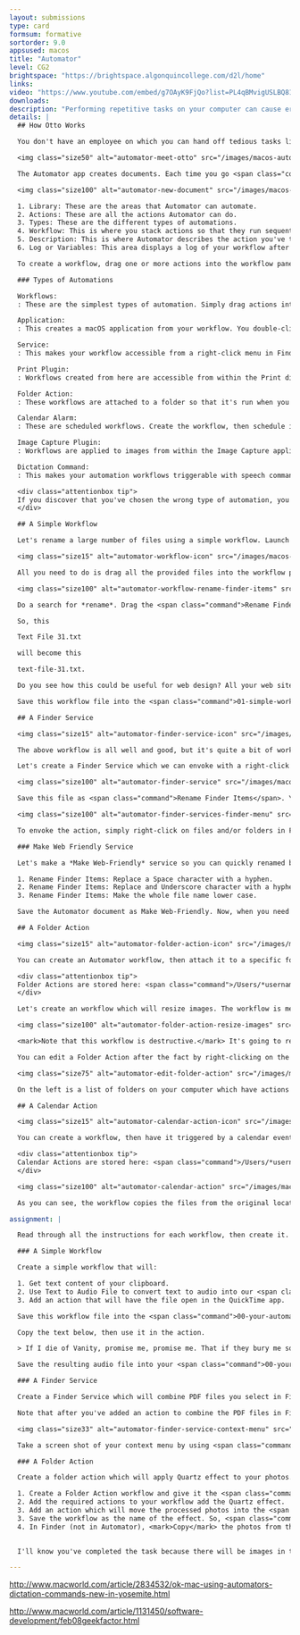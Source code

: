 ```yaml
---
layout: submissions
type: card
formsum: formative
sortorder: 9.0
appsused: macos
title: "Automator"
level: CG2
brightspace: "https://brightspace.algonquincollege.com/d2l/home"
links:
video: "https://www.youtube.com/embed/g7OAyK9FjQo?list=PL4qBMvigUSLBQ81-YCSdw7GqKhk4sEZxv"
downloads:
description: "Performing repetitive tasks on your computer can cause errors and be really tedious. Automator is an often ignored app which can perform the same work faster and without errors."
details: |
  ## How Otto Works

  You don't have an employee on which you can hand off tedious tasks like renaming hundreds of files or resizing a folder full of images. Well, actually now you do have one. Otto will save time and he won't make any mistakes.

  <img class="size50" alt="automator-meet-otto" src="/images/macos-automator/automator-meet-otto.jpg">

  The Automator app creates documents. Each time you go <span class="command">File > New</span>, it will create a new document, then ask you what type of automation you wish to create. This is what this looks like.

  <img class="size100" alt="automator-new-document" src="/images/macos-automator/automator-new-document.jpg">

  1. Library: These are the areas that Automator can automate.
  2. Actions: These are all the actions Automator can do.
  3. Types: These are the different types of automations.
  4. Workflow: This is where you stack actions so that they run sequentially.
  5. Description: This is where Automator describes the action you've targeted.
  6. Log or Variables: This area displays a log of your workflow after it has run. It's also the variables area.

  To create a workflow, drag one or more actions into the workflow pane. The order in which you stack them counts because one action feeds the next. If your workflow doesn't work, there will be an error message in the Log pane at the bottom of the window.

  ### Types of Automations

  Workflows:
  : These are the simplest types of automation. Simply drag actions into the workflow pane, then click the <span class="command">Run</span> button.

  Application:
  : This creates a macOS application from your workflow. You double-click on its icon like any other app and your workflow will run.

  Service:
  : This makes your workflow accessible from a right-click menu in Finder.

  Print Plugin:
  : Workflows created from here are accessible from within the Print dialogue.

  Folder Action:
  : These workflows are attached to a folder so that it's run when you add something to the folder.

  Calendar Alarm:
  : These are scheduled workflows. Create the workflow, then schedule it in Apple's Calendar app. So, they can be recurring.

  Image Capture Plugin:
  : Workflows are applied to images from within the Image Capture application.

  Dictation Command:
  : This makes your automation workflows triggerable with speech commands.

  <div class="attentionbox tip">
  If you discover that you've chosen the wrong type of automation, you can always change it after the fact by going <span class="command">File > Convert To...</span>, then choose the type you want.
  </div>

  ## A Simple Workflow

  Let's rename a large number of files using a simple workflow. Launch Automator, then choose to create a new workflow. Save it into the provided <span class="command">01-simple-workflow</span> folder named *Rename Finder Items.workflow*.

  <img class="size15" alt="automator-workflow-icon" src="/images/macos-automator/automator-workflow-icon.jpg">

  All you need to do is drag all the provided files into the workflow pane for Automator to act only on these files. It will add its own <span class="command">Get Specified Items</span> action.

  <img class="size100" alt="automator-workflow-rename-finder-items" src="/images/macos-automator/automator-workflow-rename-finder-items.jpg">

  Do a search for *rename*. Drag the <span class="command">Rename Finder Items</span> action into your workflow. Set it up as shown above. This means you'll drag it in a few times. You can see that we're going to make the file names lower case. We'll replace all spaces and underscores with hyphens. 

  So, this

  Text File 31.txt

  will become this

  text-file-31.txt.

  Do you see how this could be useful for web design? All your web site pages and images should be named without spaces and all lower case. Now you don't need to do this manually anymore. Otto can act on many files at once for you.

  Save this workflow file into the <span class="command">01-simple-workflow</span> folder named *Rename Finder Items.workflow*.

  ## A Finder Service

  <img class="size15" alt="automator-finder-service-icon" src="/images/macos-automator/automator-finder-service-icon.jpg">

  The above workflow is all well and good, but it's quite a bit of work to create such a workflow each time you want to rename files and folders. To this end, we'll create a *Finder Service*.

  Let's create a Finder Service which we can envoke with a right-click in Finder. We'll make it a workflow that we can have rename files and folders however we want.

  <img class="size100" alt="automator-finder-service" src="/images/macos-automator/automator-finder-service.jpg">

  Save this file as <span class="command">Rename Finder Items</span>. You don't choose the location where it's saved. All Finder Services are stored in <span class="command">Home Directory > Library > Services</span>. If you need to edit your service, you can find it there, then open to edit.

  <img class="size100" alt="automator-finder-services-finder-menu" src="/images/macos-automator/automator-finder-services-finder-menu.jpg">

  To envoke the action, simply right-click on files and/or folders in Finder. Go <span class="command">Services > Rename Finder Items</span>. The beauty of this is that the action asks you how you want to rename the selected files. The action asks because you've checked <span class="command">Show this action when the workflow runs</span> when you created the service.

  ### Make Web Friendly Service

  Let's make a *Make Web-Friendly* service so you can quickly renamed batches of files for your web dev projects. Create a new Automator document. Add these actions:

  1. Rename Finder Items: Replace a Space character with a hyphen.
  2. Rename Finder Items: Replace and Underscore character with a hyphen.
  3. Rename Finder Items: Make the whole file name lower case.

  Save the Automator document as Make Web-Friendly. Now, when you need to rename a batch of files or folders, you can do it with a right-click.

  ## A Folder Action

  <img class="size15" alt="automator-folder-action-icon" src="/images/macos-automator/automator-folder-action-icon.jpg">

  You can create an Automator workflow, then attach it to a specific folder. When you add files to the folder, the action does its thing.

  <div class="attentionbox tip">
  Folder Actions are stored here: <span class="command">/Users/*username*/Library/Workflows/Applications/</span>
  </div>

  Let's create an workflow which will resize images. The workflow is meant for really large image files which you want to make smaller to post online or send via e-mail.

  <img class="size100" alt="automator-folder-action-resize-images" src="/images/macos-automator/automator-folder-action-resize-images.jpg">

  <mark>Note that this workflow is destructive.</mark> It's going to resize the originals of any images you put in the folder. Point the action to the provided 02-images-to-1500px folder. Copy the provided images into that folder, then watch the magic happen. All images copied into this folder will be resized to 1500 pixels wide. *-1550px* will be appended to the file names, then they get moved to the 03-processed-images folder.

  You can edit a Folder Action after the fact by right-clicking on the folder itself.

  <img class="size75" alt="automator-edit-folder-action" src="/images/macos-automator/automator-edit-folder-action.jpg">

  On the left is a list of folders on your computer which have actions attached to them. On the right is a list of all the folder actions you've created.

  ## A Calendar Action

  <img class="size15" alt="automator-calendar-action-icon" src="/images/macos-automator/automator-calendar-action-icon.jpg">

  You can create a workflow, then have it triggered by a calendar event. Let's set up a backup schedule for a specific folder. This workflow will copy a folder from one place to another daily.

  <div class="attentionbox tip">
  Calendar Actions are stored here: <span class="command">/Users/*username*/Library/Workflows/Applications/</span>
  </div>

  <img class="size100" alt="automator-calendar-action" src="/images/macos-automator/automator-calendar-action.jpg">

  As you can see, the workflow copies the files from the original location to the folder called <span class="command">03-backup-destination</span>. Once you save the workflow, the Apple Calendar app launches. It allows you to enter the time and frequency of the backup action.

assignment: |

  Read through all the instructions for each workflow, then create it.

  ### A Simple Workflow

  Create a simple workflow that will:

  1. Get text content of your clipboard.
  2. Use Text to Audio File to convert text to audio into our <span class="command">00-your-automator-files</span> folder with the voice of *Alex*.
  3. Add an action that will have the file open in the QuickTime app.

  Save this workflow file into the <span class="command">00-your-automator-files</span> too. Name the workflow *Text-to-Audio.workflow*.

  Copy the text below, then use it in the action.

  > If I die of Vanity, promise me, promise me. That if they bury me some place I don't want to be. That you'll dig me up and transport me. Unceremoniously away from the swollen city breeze, garbage bag trees. Whispers of disease, and acts of enormity. And lower me slowly, sadly, and properly. Get Ry Cooder to sing my eulogy. At the hundredth meridian.

  Save the resulting audio file into your <span class="command">00-your-automator-files</span> folder named *Hip.aiff*.

  ### A Finder Service

  Create a Finder Service which will combine PDF files you select in Finder. Use the provided PDF files -- all 100 of them -- to combine into one file. Name it <span class="command">Combined.pdf</span>. Put it in the <span class="command">00-your-automator-files</span> folder.

  Note that after you've added an action to combine the PDF files in Finder, you'll need an action to open that file. Once it's opened, save it manually into your <span class="command">00-your-automator-files</span> folder named *Combined.pdf*.

  <img class="size33" alt="automator-finder-service-context-menu" src="/images/macos-automator/automator-finder-service-context-menu.jpg">

  Take a screen shot of your context menu by using <span class="command">⌘-Shift-4</span>, then draw a marquee around the menu. The image will appear on your Desktop. Rename it *Combine PDFs.png*. Move it in the <span class="command">00-your-automator-files</span> folder too.

  ### A Folder Action

  Create a folder action which will apply Quartz effect to your photos. Use the images you have in your <span class="command">02-images-to-1500px</span> folder. Apply a Quartz effect of your choice on a copy of these images. So...

  1. Create a Folder Action workflow and give it the <span class="command">00-attach-quartz-workflow</span> folder to attach to.
  2. Add the required actions to your workflow add the Quartz effect.
  3. Add an action which will move the processed photos into the <span class="command">01-quartz-processed</span> folder.
  3. Save the workflow as the name of the effect. So, <span class="command">make-images-sepia</span> or something like this.
  4. In Finder (not in Automator), <mark>Copy</mark> the photos from the <span class="command">02-images-to-1500px</span> into the <span class="command">00-attach-quartz-workflow</span> folder.
  

  I'll know you've completed the task because there will be images in the folder with an effect on them.

---
```

http://www.macworld.com/article/2834532/ok-mac-using-automators-dictation-commands-new-in-yosemite.html

http://www.macworld.com/article/1131450/software-development/feb08geekfactor.html
